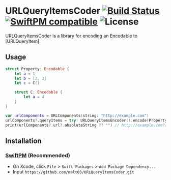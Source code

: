 # URLQueryItemsCoder [![Build Status](https://travis-ci.org/malt03/URLQueryItemsCoder.svg?branch=master)](https://travis-ci.org/malt03/URLQueryItemsCoder) [![SwiftPM compatible](https://img.shields.io/badge/SwiftPM-compatible-4BC51D.svg)](https://github.com/apple/swift-package-manager) ![License](https://img.shields.io/github/license/malt03/URLQueryItemsCoder.svg)

URLQueryItemsCoder is a library for encoding an Encodable to [URLQueryItem].  

## Usage

```swift
struct Property: Encodable {
    let a = 1
    let b = [2, 3]
    let c = C()

    struct C: Encodable {
        let a = 4
    }
}

var urlComponents = URLComponents(string: "http://example.com")
urlComponents?.queryItems = try! URLQueryItemsEncoder().encode(Property())
print(urlComponents?.url?.absoluteString ?? "") // http://example.com?a=1&b%5B0%5D=2&b%5B1%5D=3&c%5Ba%5D=4 => a=1&b[0]=2&b[1]=3&c[a]=4
```

## Installation

### [SwiftPM](https://github.com/apple/swift-package-manager) (Recommended)

- On Xcode, click `File` > `Swift Packages` > `Add Package Dependency...`
- Input `https://github.com/malt03/URLQueryItemsCoder.git`
